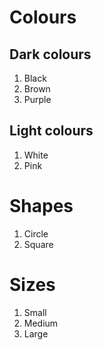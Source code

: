# Colours
## Dark colours
1. Black
2. Brown
3. Purple

## Light colours
1. White
2. Pink

# Shapes
1. Circle
2. Square

# Sizes
1. Small
2. Medium
3. Large
